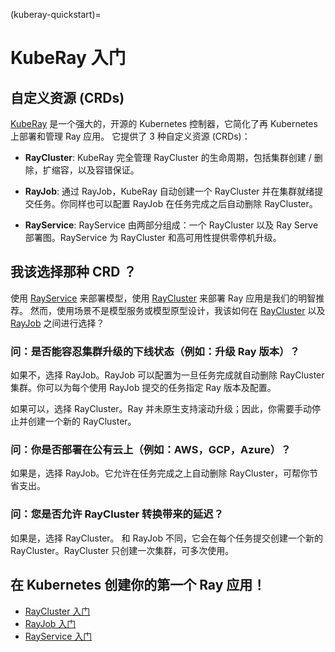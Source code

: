 (kuberay-quickstart)=

# KubeRay 入门

## 自定义资源 (CRDs)

[KubeRay](https://github.com/ray-project/kuberay) 是一个强大的，开源的 Kubernetes 控制器，它简化了再 Kubernetes 上部署和管理 Ray 应用。
它提供了 3 种自定义资源 (CRDs)：

* **RayCluster**: KubeRay 完全管理 RayCluster 的生命周期，包括集群创建 / 删除，扩缩容，以及容错保证。

* **RayJob**: 通过 RayJob，KubeRay 自动创建一个 RayCluster 并在集群就绪提交任务。你同样也可以配置 RayJob 在任务完成之后自动删除 RayCluster。

* **RayService**: RayService 由两部分组成：一个 RayCluster 以及 Ray Serve 部署图。RayService 为 RayCluster 和高可用性提供零停机升级。

## 我该选择那种 CRD ？

使用 [RayService](kuberay-rayservice-quickstart) 来部署模型，使用 [RayCluster](kuberay-raycluster-quickstart) 来部署 Ray 应用是我们的明智推荐。
然而，使用场景不是模型服务或模型原型设计，我该如何在 [RayCluster](kuberay-raycluster-quickstart) 以及 [RayJob](kuberay-rayjob-quickstart) 之间进行选择？

### 问：是否能容忍集群升级的下线状态（例如：升级 Ray 版本）？

如果不，选择 RayJob。RayJob 可以配置为一旦任务完成就自动删除 RayCluster 集群。你可以为每个使用 RayJob 提交的任务指定 Ray 版本及配置。

如果可以，选择 RayCluster。Ray 并未原生支持滚动升级；因此，你需要手动停止并创建一个新的 RayCluster。

### 问：你是否部署在公有云上（例如：AWS，GCP，Azure）？

如果是，选择 RayJob。它允许在任务完成之上自动删除 RayCluster，可帮你节省支出。

### 问：您是否允许 RayCluster 转换带来的延迟？

如果是，选择 RayCluster。
和 RayJob 不同，它会在每个任务提交创建一个新的 RayCluster。RayCluster 只创建一次集群，可多次使用。

## 在 Kubernetes 创建你的第一个 Ray 应用！

* [RayCluster 入门](kuberay-raycluster-quickstart)
* [RayJob 入门](kuberay-rayjob-quickstart)
* [RayService 入门](kuberay-rayservice-quickstart)
